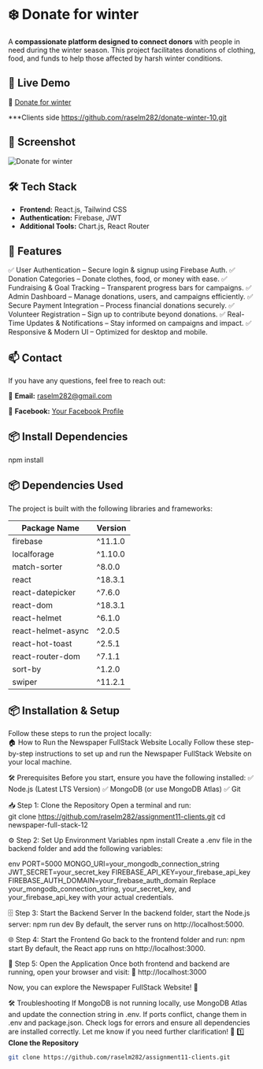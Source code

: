 
# ❄️ Donate for winter  

A **compassionate platform designed to connect donors** with people in need during the winter season. This project facilitates donations of clothing, food, and funds to help those affected by harsh winter conditions.


## 🌟 Live Demo  
🔗 [Donate for winter](https://donate-winter-clothing.web.app)  

***Clients side  https://github.com/raselm282/donate-winter-10.git


## 📸 Screenshot  
![Donate for winter ](https://i.ibb.co.com/HLSjmZJ3/donate-1.png)

## 🛠 Tech Stack  
- **Frontend:** React.js, Tailwind CSS  
- **Authentication:** Firebase, JWT  
- **Additional Tools:** Chart.js, React Router  

## 🚀 Features  
✅ User Authentication – Secure login & signup using Firebase Auth.
✅ Donation Categories – Donate clothes, food, or money with ease.
✅ Fundraising & Goal Tracking – Transparent progress bars for campaigns.
✅ Admin Dashboard – Manage donations, users, and campaigns efficiently.
✅ Secure Payment Integration – Process financial donations securely.
✅ Volunteer Registration – Sign up to contribute beyond donations.
✅ Real-Time Updates & Notifications – Stay informed on campaigns and impact.
✅ Responsive & Modern UI – Optimized for desktop and mobile. 

## 📫 Contact
If you have any questions, feel free to reach out:

📧 **Email:** raselm282@gmail.com

🔗 **Facebook:** [Your Facebook Profile](https://www.facebook.com/share/18pGK5wFpC/)

## 📦 Install Dependencies  

npm install

## 📦 Dependencies Used  

The project is built with the following libraries and frameworks:  

| Package Name | Version |
|-------------|---------|
| firebase | ^11.1.0 |
| localforage | ^1.10.0 |
| match-sorter | ^8.0.0 |
| react | ^18.3.1 |
| react-datepicker | ^7.6.0 |
| react-dom | ^18.3.1 |
| react-helmet | ^6.1.0 |
| react-helmet-async | ^2.0.5 |
| react-hot-toast | ^2.5.1 |
| react-router-dom | ^7.1.1 |
| sort-by | ^1.2.0 |
| swiper | ^11.2.1 |


## 📦 Installation & Setup  
Follow these steps to run the project locally:  
🏠 How to Run the Newspaper FullStack Website Locally
Follow these step-by-step instructions to set up and run the Newspaper FullStack Website on your local machine.

🛠 Prerequisites
Before you start, ensure you have the following installed:
✅ Node.js (Latest LTS Version)
✅ MongoDB (or use MongoDB Atlas)
✅ Git

📥 Step 1: Clone the Repository
Open a terminal and run:<br>
git clone https://github.com/raselm282/assignment11-clients.git
cd newspaper-full-stack-12


⚙️ Step 2: Set Up Environment Variables
npm install
Create a .env file in the backend folder and add the following variables:

env
PORT=5000
MONGO_URI=your_mongodb_connection_string
JWT_SECRET=your_secret_key
FIREBASE_API_KEY=your_firebase_api_key
FIREBASE_AUTH_DOMAIN=your_firebase_auth_domain
Replace your_mongodb_connection_string, your_secret_key, and your_firebase_api_key with your actual credentials.

🗄 Step 3: Start the Backend Server
In the backend folder, start the Node.js server:
npm run dev
By default, the server runs on http://localhost:5000.

🌐 Step 4: Start the Frontend
Go back to the frontend folder and run:
npm start
By default, the React app runs on http://localhost:3000.

🚀 Step 5: Open the Application
Once both frontend and backend are running, open your browser and visit:
🔗 http://localhost:3000

Now, you can explore the Newspaper FullStack Website! 🎉

🛠 Troubleshooting
If MongoDB is not running locally, use MongoDB Atlas and update the connection string in .env.
If ports conflict, change them in .env and package.json.
Check logs for errors and ensure all dependencies are installed correctly.
Let me know if you need further clarification! 🚀
1️⃣ **Clone the Repository**  
```bash
git clone https://github.com/raselm282/assignment11-clients.git

